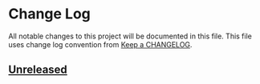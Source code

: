 # Change Log
All notable changes to this project will be documented in this file.
This file uses change log convention from [Keep a CHANGELOG](http://keepachangelog.com).

## [Unreleased]


[Unreleased]: https://github.com/{{cookiecutter.github_user}}/{{cookiecutter.repo_name}}/compare/0.0.1...HEAD
[0.0.1]: https://github.com/{{cookiecutter.github_user}}/{{cookiecutter.repo_name}}/compare/0.0.0...0.0.1

[CHANGELOG.md]: CHANGELOG.md
[CONTRIBUTING.md]: CONTRIBUTING.md
[LICENCE]: LICENCE
[README.md]: README.md
